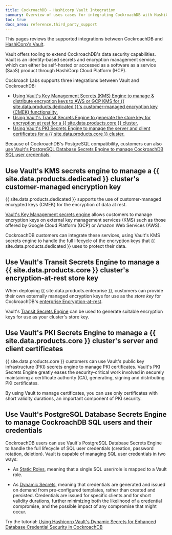 ```yaml
---
title: CockroachDB - Hashicorp Vault Integration
summary: Overview of uses cases for integrating CockroachDB with HashiCorp Vault
toc: true
docs_area: reference.third_party_support
---
```


This pages reviews the supported integrations between CockroachDB and [HashiCorp's Vault](https://www.vaultproject.io/).

Vault offers tooling to extend CockroachDB's data security capabilities. Vault is an identity-based secrets and encryption management service, which can either be self-hosted or accessed as a software as a service (SaaS) product through HashiCorp Cloud Platform (HCP).

Cockroach Labs supports three integrations between Vault and CockroachDB:

- [Using Vault's Key Management Secrets (KMS) Engine to manage & distribute encryption keys to AWS or GCP KMS for {{ site.data.products.dedicated }}'s customer-managed encryption key (CMEK) functionality.](#use-vaults-kms-secrets-engine-to-manage-a-cockroachdb-dedicated-clusters-customer-managed-encryption-key)
- [Using Vault's Transit Secrets Engine to generate the store key for encryption at rest for a {{ site.data.products.core }} cluster.](#use-vaults-transit-secrets-engine-to-manage-a-cockroachdb-self-hosted-clusters-encryption-at-rest-store-key)
- [Using Vault's PKI Secrets Engine to manage the server and client certificates for a {{ site.data.products.core }} cluster.](#use-vaults-pki-secrets-engine-to-manage-a-cockroachdb-self-hosted-clusters-server-and-client-certificates)

Because of CockroachDB's PostgreSQL compatibility, customers can also [use Vault's PostgreSQL Database Secrets Engine to manage CockroachDB SQL user credentials](#use-vaults-postgresql-database-secrets-engine-to-manage-cockroachdb-sql-users-and-their-credentials).
	
## Use Vault's KMS secrets engine to manage a {{ site.data.products.dedicated }} cluster's customer-managed encryption key
{{ site.data.products.dedicated }} supports the use of customer-managed encrypted keys (CMEK) for the encryption of data at rest.

[Vault's Key Management secrets engine](https://www.vaultproject.io/docs/secrets/key-management) allows customers to manage encryption keys on external key management services (KMS) such as those offered by Google Cloud Platform (GCP) or Amazon Web Services (AWS).

CockroachDB customers can integrate these services, using Vault's KMS secrets engine to handle the full lifecycle of the encryption keys that {{ site.data.products.dedicated }} uses to protect their data.

## Use Vault's Transit Secrets Engine to manage a {{ site.data.products.core }} cluster's encryption-at-rest store key

When deploying {{ site.data.products.enterprise }}, customers can provide their own externally managed encryption keys for use as the *store key* for CockroachDB's [enterprise Encryption-at-rest](https://www.cockroachlabs.com/docs/stable/security-reference/encryption.html#encryption-at-rest-enterprise).

Vault's [Transit Secrets Engine](https://www.vaultproject.io/docs/secrets/transit) can be used to generate suitable encryption keys for use as your cluster's store key.

## Use Vault's PKI Secrets Engine to manage a {{ site.data.products.core }} cluster's server and client certificates

{{ site.data.products.core }} customers can use Vault's public key infrastructure (PKI) secrets engine to manage PKI certificates. Vault's PKI Secrets Engine greatly eases the security-critical work involved in securely maintaining a certificate authority (CA), generating, signing and distributing PKI certificates.

By using Vault to manage certificates, you can use only certificates with short validity durations, an important component of PKI security.

## Use Vault's PostgreSQL Database Secrets Engine to manage CockroachDB SQL users and their credentials

CockroachDB users can use Vault's PostgreSQL Database Secrets Engine to handle the full lifecycle of SQL user credentials (creation, password rotation, deletion). Vault is capable of managing SQL user credentials in two ways:

- As [Static Roles](https://www.vaultproject.io/docs/secrets/databases#static-roles), meaning that a single SQL user/role is mapped to a Vault role.

- As [Dynamic Secrets](https://www.vaultproject.io/use-cases/dynamic-secrets), meaning that credentials are generated and issued on demand from pre-configured templates, rather than created and persisted. Credentials are issued for specific clients and for short validity durations, further minimizing both the likelihood of a credential compromise, and the possible impact of any compromise that might occur.

Try the tutorial: [Using Hashicorp Vault's Dynamic Secrets for Enhanced Database Credential Security in CockroachDB](vault-db-secrets-tutorial.html)